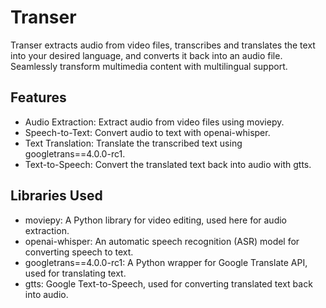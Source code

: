 # Transer
Transer extracts audio from video files, transcribes and translates the text into your desired language, and converts it back into an audio file. Seamlessly transform multimedia content with multilingual support.

## Features
* Audio Extraction: Extract audio from video files using moviepy.
* Speech-to-Text: Convert audio to text with openai-whisper.
* Text Translation: Translate the transcribed text using googletrans==4.0.0-rc1.
* Text-to-Speech: Convert the translated text back into audio with gtts.
## Libraries Used
* moviepy: A Python library for video editing, used here for audio extraction.
* openai-whisper: An automatic speech recognition (ASR) model for converting speech to text.
* googletrans==4.0.0-rc1: A Python wrapper for Google Translate API, used for translating text.
* gtts: Google Text-to-Speech, used for converting translated text back into audio.
